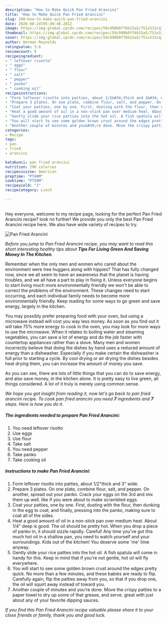 ```yaml
---
description: "How to Make Quick Pan Fried Arancini"
title: "How to Make Quick Pan Fried Arancini"
slug: 290-how-to-make-quick-pan-fried-arancini
date: 2020-08-24T05:49:40.281Z
image: https://img-global.cpcdn.com/recipes/59c990b0ff6b15a5/751x532cq70/pan-fried-arancini-recipe-main-photo.jpg
thumbnail: https://img-global.cpcdn.com/recipes/59c990b0ff6b15a5/751x532cq70/pan-fried-arancini-recipe-main-photo.jpg
cover: https://img-global.cpcdn.com/recipes/59c990b0ff6b15a5/751x532cq70/pan-fried-arancini-recipe-main-photo.jpg
author: Herman Reynolds
ratingvalue: 3.6
reviewcount: 9
recipeingredient:
- " leftover risotto"
- " eggs"
- " flour"
- " salt"
- " pepper"
- " panko"
- " cooking oil"
recipeinstructions:
- "Form leftover risotto into patties, about 1/2&#34;thick and 3&#34; wide."
- "Prepare 3 plates. On one plate, combine flour, salt, and pepper. On another, spread out your panko. Crack your eggs on the 3rd and mix them up well. like if you were about to make scrambled eggs."
- "Coat your patties, one by one. First, dusting with the flour, then dunking in the egg to coat, and finally, pressing into the panko, making sure to coat all of the sides."
- "Heat a good amount of oil in a non-stick pan over medium heat. About 1/4&#34; deep is good. The oil should be pretty hot. When you drop a piece of panko in, it should sizzle rapidly. Careful! Any time you&#39;ve got this much hot oil in a shallow pan, you need to watch yourself and your surroundings. Kids out of the kitchen! You deserve some &#39;me&#39; time anyway."
- "Gently slide your rice patties into the hot oil. A fish spatula will come in handy for this. Keep in mind that if you&#39;re not gentle, hot oil will fly everywhere."
- "You will start to see some golden brown crust around the edges pretty quick. No more than a few minutes, and these babies are ready to flip. Carefully again, flip the patties away from you, so that if you drop one, the oil will squirt away instead of toward you."
- "Another couple of minutes and you&#39;re done. Move the crispy patties to a paper towel to dry up some of that grease, and serve. great with just about any of your favorite dipping sauces."
categories:
- Recipe
tags:
- pan
- fried
- arancini

katakunci: pan fried arancini 
nutrition: 296 calories
recipecuisine: American
preptime: "PT40M"
cooktime: "PT50M"
recipeyield: "1"
recipecategory: Lunch

---
```

<br>
Hey everyone, welcome to my recipe page, looking for the perfect Pan Fried Arancini recipe? look no further! We provide you only the best Pan Fried Arancini recipe here. We also have wide variety of recipes to try.
<br>


![Pan Fried Arancini](https://img-global.cpcdn.com/recipes/59c990b0ff6b15a5/751x532cq70/pan-fried-arancini-recipe-main-photo.jpg)

<i>Before you jump to Pan Fried Arancini recipe, you may want to read this short interesting healthy tips about 
<strong>Tips For Living Green And Saving Money In The Kitchen</strong>.</i>
</br>

Remember when the only men and women who cared about the environment were tree huggers along with hippies? That has fully changed now, since we all seem to have an awareness that the planet is having troubles, and we all have a part to play in fixing it. Unless everyone begins to start living much more environmentally friendly we won't be able to correct the problems of the environment. These changes need to start occurring, and each individual family needs to become more environmentally friendly. Keep reading for some ways to go green and save energy, largely in the kitchen.

You may possibly prefer preparing food with your oven, but using a microwave instead will cost you way less money. As soon as you find out it will take 75% more energy to cook in the oven, you may look for more ways to use the microwave. When it relates to boiling water and steaming vegetables, you can save a lot of energy and do the job faster with countertop appliances rather than a stove. Many men and women incorrectly believe that doing the dishes by hand uses a reduced amount of energy than a dishwasher. Especially if you make certain the dishwasher is full prior to starting a cycle. By cool drying or air drying the dishes besides heat drying them, you can increase the amount of money you save.

As you can see, there are lots of little things that you can do to save energy, and also save money, in the kitchen alone. It is pretty easy to live green, all things considered. A lot of it truly is merely using common sense.


<i>We hope you got insight from reading it, now let's go back to pan fried arancini recipe. To cook pan fried arancini you need <strong>7</strong> ingredients and <strong>7</strong> steps. Here is how you do it.
</i>

##### The ingredients needed to prepare Pan Fried Arancini:

1. You need  leftover risotto
1. Use  eggs
1. Use  flour
1. Take  salt
1. You need  pepper
1. Take  panko
1. Take  cooking oil


##### Instructions to make Pan Fried Arancini:

1. Form leftover risotto into patties, about 1/2&#34;thick and 3&#34; wide.
1. Prepare 3 plates. On one plate, combine flour, salt, and pepper. On another, spread out your panko. Crack your eggs on the 3rd and mix them up well. like if you were about to make scrambled eggs.
1. Coat your patties, one by one. First, dusting with the flour, then dunking in the egg to coat, and finally, pressing into the panko, making sure to coat all of the sides.
1. Heat a good amount of oil in a non-stick pan over medium heat. About 1/4&#34; deep is good. The oil should be pretty hot. When you drop a piece of panko in, it should sizzle rapidly. Careful! Any time you&#39;ve got this much hot oil in a shallow pan, you need to watch yourself and your surroundings. Kids out of the kitchen! You deserve some &#39;me&#39; time anyway.
1. Gently slide your rice patties into the hot oil. A fish spatula will come in handy for this. Keep in mind that if you&#39;re not gentle, hot oil will fly everywhere.
1. You will start to see some golden brown crust around the edges pretty quick. No more than a few minutes, and these babies are ready to flip. Carefully again, flip the patties away from you, so that if you drop one, the oil will squirt away instead of toward you.
1. Another couple of minutes and you&#39;re done. Move the crispy patties to a paper towel to dry up some of that grease, and serve. great with just about any of your favorite dipping sauces.


<i>If you find this Pan Fried Arancini recipe valuable please share it to your close friends or family, thank you and good luck.</i>
